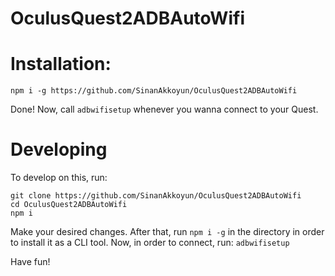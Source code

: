 ﻿# OculusQuest2ADBAutoWifi
# Installation:
```
npm i -g https://github.com/SinanAkkoyun/OculusQuest2ADBAutoWifi
```
Done! Now, call `adbwifisetup` whenever you wanna connect to your Quest.


# Developing
To develop on this, run:
```
git clone https://github.com/SinanAkkoyun/OculusQuest2ADBAutoWifi
cd OculusQuest2ADBAutoWifi
npm i
```
Make your desired changes. After that, run `npm i -g` in the directory in order to install it as a CLI tool.
Now, in order to connect, run:
`adbwifisetup`

Have fun!
